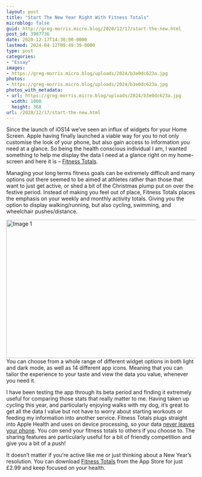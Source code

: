 ```yaml
---
layout: post
title: "Start The New Year Right With Fitness Totals"
microblog: false
guid: http://greg-morris.micro.blog/2020/12/17/start-the-new.html
post_id: 3987736
date: 2020-12-17T14:30:00-0000
lastmod: 2024-04-12T09:49:39-0000
type: post
categories:
- "Essay"
images:
- https://greg-morris.micro.blog/uploads/2024/b3e0dc623a.jpg
photos:
- https://greg-morris.micro.blog/uploads/2024/b3e0dc623a.jpg
photos_with_metadata:
- url: https://greg-morris.micro.blog/uploads/2024/b3e0dc623a.jpg
  width: 1000
  height: 368
url: /2020/12/17/start-the-new.html
---
```

<!--kg-card-begin: html--><p>Since the launch of iOS14 we’ve seen an influx of widgets for your Home Screen. Apple having finally launched a viable way for you to not only customise the look of your phone, but also gain access to information you need at a glance. So being the health conscious individual I am, I wanted something to help me display the data I need at a glance right on my home-screen and here it is – <a href="https://apps.apple.com/app/id1493350670">Fitness Totals</a>.</p>
<p>Managing your long terms fitness goals can be extremely difficult and many options out there seemed to be aimed at athletes rather than those that want to just get active, or shed a bit of the Christmas plump put on over the festive period. Instead of making you feel out of place, Fitness Totals places the emphasis on your weekly and monthly activity totals. Giving you the option to display walking/running, but also cycling, swimming, and wheelchair pushes/distance.</p>
<p><img loading="lazy" style="margin-left:auto;margin-right:auto" src="https://greg-morris.micro.blog/uploads/2024/b3e0dc623a.jpg" alt="Image 1" title="Image-1.png" border="0" width="1000" height="368" /><br />
You can choose from a whole range of different widget options in both light and dark mode, as well as 14 different app icons. Meaning that you can tailor the experience to your taste and view the data you value, whenever you need it.</p>
<p>I have been testing the app through its beta period and finding it extremely useful for comparing those stats that really matter to me. Having taken up cycling this year, and particularly enjoying walks with my dog, it’s great to get all the data I value but not have to worry about starting workouts or feeding my information into another service. Fitness Totals plugs straight into Apple Health and uses on device processing, so your data <a href="https://fitnesstotals.com/#container02">never leaves your phone</a>. You <em>can</em> send your fitness totals to others if you choose to. The sharing features are particularly useful for a bit of friendly competition and give you a bit of a push!</p>
<p>It doesn’t matter if you’re active like me or just thinking about a New Year’s resolution. You can download <a href="https://apps.apple.com/app/id1493350670">Fitness Totals</a> from the App Store for just £2.99 and keep focused on your health.</p>
<!--kg-card-end: html-->
